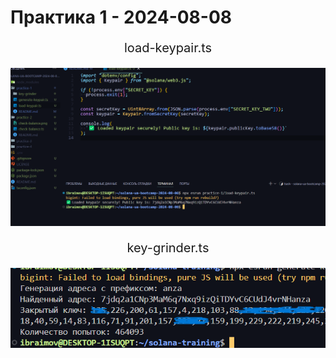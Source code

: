 # Практика 1 - 2024-08-08

<div align="center">
  <p style="font-size:20px;">load-keypair.ts</p>

  <img src="./img/load-keypair.png" alt="Example Image" style="width:900px;"/>
</div>
<div align="center">
  <p style="font-size:20px;">key-grinder.ts</p>

  <img src="./img/key-grinder.png" alt="Example Image" style="width:900px;"/>
</div>
